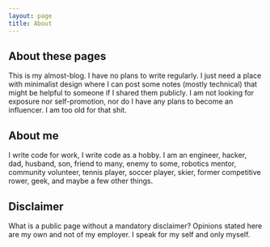```yaml
---
layout: page
title: About
---
```


## About these pages

This is my almost-blog. I have no plans to write regularly. I just need
a place with minimalist design where I can post some notes
(mostly technical) that might be helpful to someone if I shared them
publicly. I am not looking for exposure nor self-promotion, nor do I
have any plans to become an influencer. I am too old for that shit.


## About me

I write code for work, I write code as a hobby.
I am an engineer, hacker, dad, husband, son, friend to
many, enemy to some, robotics mentor, community volunteer, tennis player,
soccer player, skier, former competitive rower, geek, and maybe a few
other things.

## Disclaimer

What is a public page without a mandatory disclaimer? Opinions stated
here are my own and not of my employer. I speak for my self and only myself.
